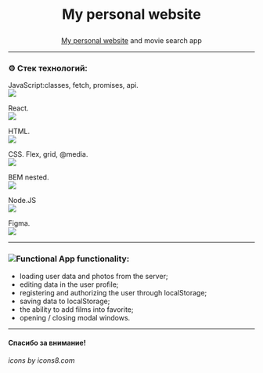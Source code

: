 # <p align="center">My personal website</p>

<p align="center"><a href="https://malykhs-diplom.nomoredomains.work/">My personal website</a> and movie search app</p>

---

 ### ⚙️  Стек технологий:
JavaScript:classes, fetch, promises, api.  
<img src="https://img.icons8.com/color/38/000000/javascript--v1.png"/>

React.  
 <img src="https://img.icons8.com/ultraviolet/38/000000/react--v1.png"/>  

HTML.  
 <img src="https://img.icons8.com/color/36/000000/html-5--v1.png"/>  
 
 CSS. Flex, grid, @media.  
 <img src="https://img.icons8.com/color/36/000000/css3.png"/>  

 BEM nested.  
 <img src="https://img.icons8.com/office/30/000000/plugin.png"/>

 Node.JS  
 <img src="https://img.icons8.com/color/38/000000/nodejs.png"/>
 
Figma.  
 <img src="https://img.icons8.com/color/32/000000/figma--v1.png"/>

---

### ![Functional](https://img.icons8.com/ios-glyphs/25/000000/mechanistic-analysis.png) App functionality:

- loading user data and photos from the server; 
- editing data in the user profile;
- registering and authorizing the user through localStorage;
- saving data to localStorage;
- the ability to add films into favorite;
- opening / closing modal windows.

---

#### Спасибо за внимание!  
_icons by icons8.com_
